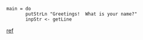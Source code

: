 ```
main = do
       putStrLn "Greetings!  What is your name?"
       inpStr <- getLine

```

[ref](http://book.realworldhaskell.org/read/io.html)
